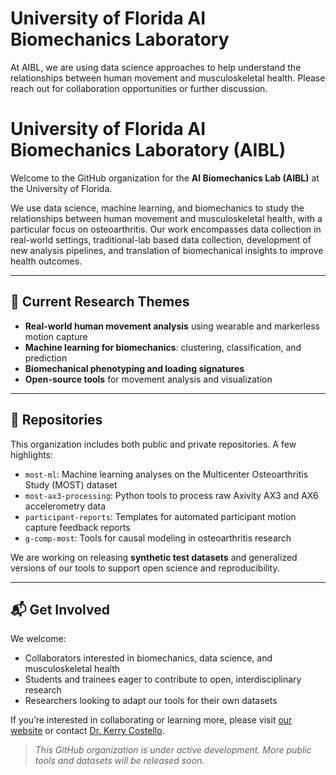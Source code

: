University of Florida AI Biomechanics Laboratory
================

At AIBL, we are using data science approaches to help understand the
relationships between human movement and musculoskeletal health. Please
reach out for collaboration opportunities or further discussion.



# University of Florida AI Biomechanics Laboratory (AIBL)

Welcome to the GitHub organization for the **AI Biomechanics Lab (AIBL)** at the University of Florida.

We use data science, machine learning, and biomechanics to study the relationships between human movement and musculoskeletal health, with a particular focus on osteoarthritis. Our work encompasses data collection in real-world settings, traditional-lab based data collection, development of new analysis pipelines, and translation of biomechanical insights to improve health outcomes.

---

## 🔬 Current Research Themes
- **Real-world human movement analysis** using wearable and markerless motion capture  
- **Machine learning for biomechanics**: clustering, classification, and prediction  
- **Biomechanical phenotyping and loading signatures**  
- **Open-source tools** for movement analysis and visualization  

---

## 📂 Repositories
This organization includes both public and private repositories. A few highlights:
- `most-ml`: Machine learning analyses on the Multicenter Osteoarthritis Study (MOST) dataset  
- `most-ax3-processing`: Python tools to process raw Axivity AX3 and AX6 accelerometry data  
- `participant-reports`: Templates for automated participant motion capture feedback reports  
- `g-comp-most`: Tools for causal modeling in osteoarthritis research  

We are working on releasing **synthetic test datasets** and generalized versions of our tools to support open science and reproducibility.

---

## 📬 Get Involved
We welcome:
- Collaborators interested in biomechanics, data science, and musculoskeletal health  
- Students and trainees eager to contribute to open, interdisciplinary research  
- Researchers looking to adapt our tools for their own datasets  

If you’re interested in collaborating or learning more, please visit [our website](https://costello.mae.ufl.edu) or contact [Dr. Kerry Costello](mailto:k.costello@ufl.edu).

> _This GitHub organization is under active development. More public tools and datasets will be released soon._
